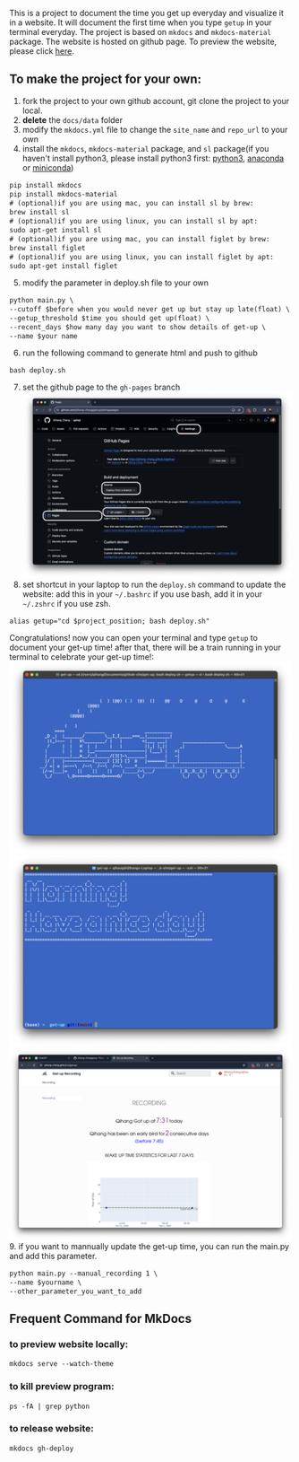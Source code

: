 This is a project to document the time you get up everyday and visualize it in a website. It will document the first time when you type `getup` in your terminal everyday. The project is based on `mkdocs` and `mkdocs-material` package. The website is hosted on github page. To preview the website, please click [here](https://qihang-zhang.github.io/getup/).
## To make the project for your own:
1. fork the project to your own github account, git clone the project to your local.
2. **delete** the `docs/data` folder
3. modify the `mkdocs.yml` file to change the `site_name` and `repo_url` to your own
4. install the `mkdocs`, `mkdocs-material` package, and `sl` package(if you haven't install python3, please install python3 first: [python3](https://www.python.org/downloads/), [anaconda](https://www.anaconda.com/products/distribution) or [miniconda](https://docs.conda.io/en/latest/miniconda.html))
```shell
pip install mkdocs
pip install mkdocs-material
# (optional)if you are using mac, you can install sl by brew:
brew install sl
# (optional)if you are using linux, you can install sl by apt:
sudo apt-get install sl
# (optional)if you are using mac, you can install figlet by brew:
brew install figlet
# (optional)if you are using linux, you can install figlet by apt:
sudo apt-get install figlet
```
5. modify the parameter in deploy.sh file to your own
```shell
python main.py \
--cutoff $before when you would never get up but stay up late(float) \
--getup_threshold $time you should get up(float) \
--recent_days $how many day you want to show details of get-up \
--name $your name
```
6. run the following command to generate html and push to github

```shell
bash deploy.sh
```
7. set the github page to the `gh-pages` branch
![image](./pic/github-page.png)
8. set shortcut in your laptop to run the `deploy.sh` command to update the website: add this in your `~/.bashrc` if you use bash, add it in your `~/.zshrc` if you use zsh.
```shell
alias getup="cd $project_position; bash deploy.sh"
```
Congratulations! now you can open your terminal and type `getup` to document your get-up time! after that, there will be a train running in your terminal to celebrate your get-up time!:
![image](./pic/terminal-sl.png)
![image](./pic/terminal-morning.png)
![image](./pic/github-page-preview.png)
9. if you want to mannually update the get-up time, you can run the main.py and add this parameter.
```shell
python main.py --manual_recording 1 \
--name $yourname \
--other_parameter_you_want_to_add
```
## Frequent Command for MkDocs

### to preview website locally:

```shell
mkdocs serve --watch-theme
```

### to kill preview program:
```shell
ps -fA | grep python
```

### to release website:
```shell
mkdocs gh-deploy
```



